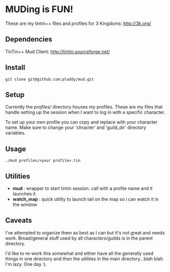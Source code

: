# MUDing is FUN!

These are my tintin++ files and profiles for 3 Kingdoms: http://3k.org/

## Dependencies
TinTin++ Mud Client: http://tintin.sourceforge.net/

## Install
`git clone git@github.com:pladdy/mud.git`

## Setup
Currently the *profiles/* directory houses my profiles.  These are my files that handle setting
up the session when I want to log in with a specific character.

To set up your own profile you can copy and replace with your character name.  Make sure to change
your 'chracter' and 'guild_dir' directory variables.

## Usage
`./mud profiles/<your profile>.tin`

## Utilities
- **mud**       : wrapper to start tintin session.  call with a profile name and it launches it
- **watch_map** : quick utility to launch tail on the map so i can watch it in the window

## Caveats
I've attempted to organize them as best as I can but it's not great and needs work.  Broad/general
stuff used by all characters/guilds is in the parent directory.

I'd like to re-work this somewhat and either have all the generally used things in one directory
and then the utilities in the main directory...blah blah I'm lazy.  One day :).

